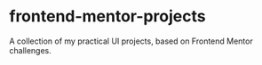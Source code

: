 # frontend-mentor-projects
A collection of my practical UI projects, based on Frontend Mentor challenges.
